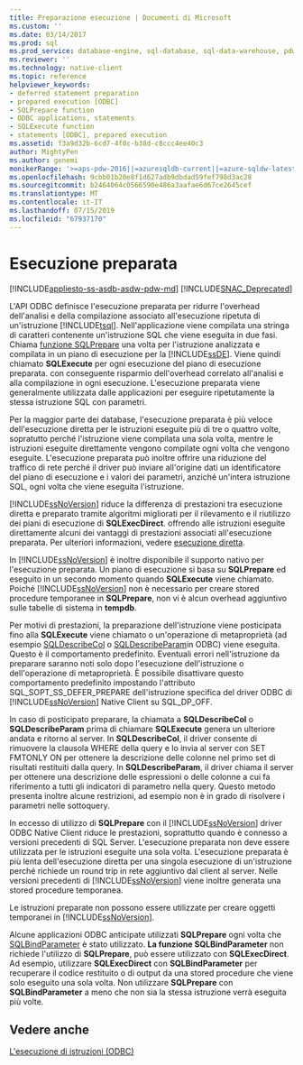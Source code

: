 ```yaml
---
title: Preparazione esecuzione | Documenti di Microsoft
ms.custom: ''
ms.date: 03/14/2017
ms.prod: sql
ms.prod_service: database-engine, sql-database, sql-data-warehouse, pdw
ms.reviewer: ''
ms.technology: native-client
ms.topic: reference
helpviewer_keywords:
- deferred statement preparation
- prepared execution [ODBC]
- SQLPrepare function
- ODBC applications, statements
- SQLExecute function
- statements [ODBC], prepared execution
ms.assetid: f3a9d32b-6cd7-4f0c-b38d-c8ccc4ee40c3
author: MightyPen
ms.author: genemi
monikerRange: '>=aps-pdw-2016||=azuresqldb-current||=azure-sqldw-latest||>=sql-server-2016||=sqlallproducts-allversions||>=sql-server-linux-2017||=azuresqldb-mi-current'
ms.openlocfilehash: 9cbb01b20e8f1d627adb9dbdad59fef798d3ac28
ms.sourcegitcommit: b2464064c0566590e486a3aafae6d67ce2645cef
ms.translationtype: MT
ms.contentlocale: it-IT
ms.lasthandoff: 07/15/2019
ms.locfileid: "67937170"
---
```

# <a name="prepared-execution"></a>Esecuzione preparata
[!INCLUDE[appliesto-ss-asdb-asdw-pdw-md](../../../includes/appliesto-ss-asdb-asdw-pdw-md.md)]
[!INCLUDE[SNAC_Deprecated](../../../includes/snac-deprecated.md)]

  L'API ODBC definisce l'esecuzione preparata per ridurre l'overhead dell'analisi e della compilazione associato all'esecuzione ripetuta di un'istruzione [!INCLUDE[tsql](../../../includes/tsql-md.md)]. Nell'applicazione viene compilata una stringa di caratteri contenente un'istruzione SQL che viene eseguita in due fasi. Chiama [funzione SQLPrepare](https://go.microsoft.com/fwlink/?LinkId=59360) una volta per l'istruzione analizzata e compilata in un piano di esecuzione per la [!INCLUDE[ssDE](../../../includes/ssde-md.md)]. Viene quindi chiamato **SQLExecute** per ogni esecuzione del piano di esecuzione preparata. con conseguente risparmio dell'overhead correlato all'analisi e alla compilazione in ogni esecuzione. L'esecuzione preparata viene generalmente utilizzata dalle applicazioni per eseguire ripetutamente la stessa istruzione SQL con parametri.  
  
 Per la maggior parte dei database, l'esecuzione preparata è più veloce dell'esecuzione diretta per le istruzioni eseguite più di tre o quattro volte, sopratutto perché l'istruzione viene compilata una sola volta, mentre le istruzioni eseguite direttamente vengono compilate ogni volta che vengono eseguite. L'esecuzione preparata può inoltre offrire una riduzione del traffico di rete perché il driver può inviare all'origine dati un identificatore del piano di esecuzione e i valori dei parametri, anziché un'intera istruzione SQL, ogni volta che viene eseguita l'istruzione.  
  
 [!INCLUDE[ssNoVersion](../../../includes/ssnoversion-md.md)] riduce la differenza di prestazioni tra esecuzione diretta e preparato tramite algoritmi migliorati per il rilevamento e il riutilizzo dei piani di esecuzione di **SQLExecDirect**. offrendo alle istruzioni eseguite direttamente alcuni dei vantaggi di prestazioni associati all'esecuzione preparata. Per ulteriori informazioni, vedere [esecuzione diretta](../../../relational-databases/native-client-odbc-queries/executing-statements/direct-execution.md).  
  
 In [!INCLUDE[ssNoVersion](../../../includes/ssnoversion-md.md)] è inoltre disponibile il supporto nativo per l'esecuzione preparata. Un piano di esecuzione si basa su **SQLPrepare** ed eseguito in un secondo momento quando **SQLExecute** viene chiamato. Poiché [!INCLUDE[ssNoVersion](../../../includes/ssnoversion-md.md)] non è necessario per creare stored procedure temporanee in **SQLPrepare**, non vi è alcun overhead aggiuntivo sulle tabelle di sistema in **tempdb**.  
  
 Per motivi di prestazioni, la preparazione dell'istruzione viene posticipata fino alla **SQLExecute** viene chiamato o un'operazione di metaproprietà (ad esempio [SQLDescribeCol](../../../relational-databases/native-client-odbc-api/sqldescribecol.md) o [SQLDescribeParam](../../../relational-databases/native-client-odbc-api/sqldescribeparam.md)in ODBC) viene eseguita. Questo è il comportamento predefinito. Eventuali errori nell'istruzione da preparare saranno noti solo dopo l'esecuzione dell'istruzione o dell'operazione di metaproprietà. È possibile disattivare questo comportamento predefinito impostando l'attributo SQL_SOPT_SS_DEFER_PREPARE dell'istruzione specifica del driver ODBC di [!INCLUDE[ssNoVersion](../../../includes/ssnoversion-md.md)] Native Client su SQL_DP_OFF.  
  
 In caso di posticipato preparare, la chiamata a **SQLDescribeCol** o **SQLDescribeParam** prima di chiamare **SQLExecute** genera un ulteriore andata e ritorno al server. In **SQLDescribeCol**, il driver consente di rimuovere la clausola WHERE della query e lo invia al server con SET FMTONLY ON per ottenere la descrizione delle colonne nel primo set di risultati restituiti dalla query. In **SQLDescribeParam**, il driver chiama il server per ottenere una descrizione delle espressioni o delle colonne a cui fa riferimento a tutti gli indicatori di parametro nella query. Questo metodo presenta inoltre alcune restrizioni, ad esempio non è in grado di risolvere i parametri nelle sottoquery.  
  
 In eccesso di utilizzo di **SQLPrepare** con il [!INCLUDE[ssNoVersion](../../../includes/ssnoversion-md.md)] driver ODBC Native Client riduce le prestazioni, soprattutto quando è connesso a versioni precedenti di SQL Server. L'esecuzione preparata non deve essere utilizzata per le istruzioni eseguite una sola volta. L'esecuzione preparata è più lenta dell'esecuzione diretta per una singola esecuzione di un'istruzione perché richiede un round trip in rete aggiuntivo dal client al server. Nelle versioni precedenti di [!INCLUDE[ssNoVersion](../../../includes/ssnoversion-md.md)] viene inoltre generata una stored procedure temporanea.  
  
 Le istruzioni preparate non possono essere utilizzate per creare oggetti temporanei in [!INCLUDE[ssNoVersion](../../../includes/ssnoversion-md.md)].  
  
 Alcune applicazioni ODBC anticipate utilizzati **SQLPrepare** ogni volta che [SQLBindParameter](../../../relational-databases/native-client-odbc-api/sqlbindparameter.md) è stato utilizzato. **La funzione SQLBindParameter** non richiede l'utilizzo di **SQLPrepare**, può essere utilizzato con **SQLExecDirect**. Ad esempio, utilizzare **SQLExecDirect** con **SQLBindParameter** per recuperare il codice restituito o di output da una stored procedure che viene solo eseguito una sola volta. Non utilizzare **SQLPrepare** con **SQLBindParameter** a meno che non sia la stessa istruzione verrà eseguita più volte.  
  
## <a name="see-also"></a>Vedere anche  
 [L'esecuzione di istruzioni &#40;ODBC&#41;](../../../relational-databases/native-client-odbc-queries/executing-statements/executing-statements-odbc.md)  
  
  
